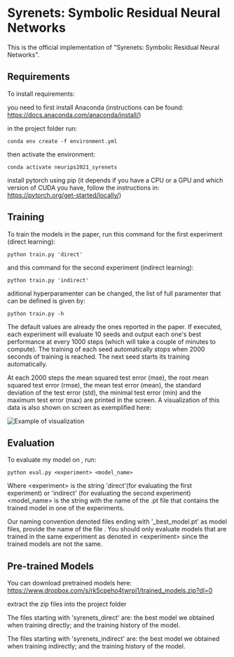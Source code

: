 # Syrenets: Symbolic Residual Neural Networks

This is the official implementation of "Syrenets: Symbolic Residual Neural Networks". 


## Requirements

To install requirements:

you need to first install Anaconda (instructions can be found: https://docs.anaconda.com/anaconda/install/)

in the project folder run:
```setup
conda env create -f environment.yml
```
then activate the environment:
```setup
conda activate neurips2021_syrenets
```

install pytorch using pip (it depends if you have a CPU or a GPU and which version of CUDA you have, follow the instructions in: https://pytorch.org/get-started/locally/)


## Training

To train the models in the paper, run this command for the first experiment (direct learning):

```train
python train.py 'direct'
```

and this command for the second experiment (indirect learning):

```train
python train.py 'indirect'
```

aditional hyperparamenter can be changed, the list of full paramenter that can be defined is given by:

```train
python train.py -h
```

The default values are already the ones reported in the paper. If executed, each experiment will evaluate 10 seeds and output each one's best performance at every 1000 steps (which will take a couple of minutes to compute). The training of each seed automatically stops when 2000 seconds of training is reached. The next seed starts its training automatically.

At each 2000 steps the mean squared test error (mse), the root mean squared test error (rmse), the mean test error (mean), the standard deviation of the test error (std), the minimal test error (min) and the maximum test error (max) are printed in the screen. A visualization of this data is also shown on screen as exemplified here:

![Example of visualization](/example_fig.png)

## Evaluation

To evaluate my model on , run:

```eval
python eval.py <experiment> <model_name>
```

Where \<experiment\> is the string 'direct'(for evaluating the first experiment) or 'indirect' (for evaluating the second experiment)
\<model_name\> is the string with the name of the .pt file that contains the trained model in one of the experiments. 

Our naming convention denoted files ending with '_best_model.pt' as model files, provide the name of the file . You should only evaluate models that are trained in the same experiment as denoted in \<experiment\> since the trained models are not the same.


## Pre-trained Models

You can download pretrained models here: https://www.dropbox.com/s/rk5cpeho4twrpi1/trained_models.zip?dl=0

extract the zip files into the project folder 

The files starting with 'syrenets_direct' are: the best model we obtained when training directly; and the training history of the model.

The files starting with 'syrenets_indirect' are: the best model we obtained when training indirectly; and the training history of the model.
